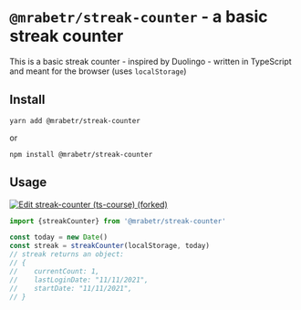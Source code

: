 # `@mrabetr/streak-counter` - a basic streak counter

This is a basic streak counter - inspired by Duolingo - written in TypeScript and meant for the browser (uses `localStorage`)

## Install

```shell
yarn add @mrabetr/streak-counter
```

or

```shell
npm install @mrabetr/streak-counter
```
## Usage

[![Edit streak-counter (ts-course) (forked)](https://codesandbox.io/static/img/play-codesandbox.svg)](https://codesandbox.io/s/streak-counter-ts-course-forked-8xf2qs?fontsize=14&hidenavigation=1&theme=dark)

```typescript
import {streakCounter} from '@mrabetr/streak-counter'

const today = new Date()
const streak = streakCounter(localStorage, today)
// streak returns an object:
// {
//    currentCount: 1,
//    lastLoginDate: "11/11/2021",
//    startDate: "11/11/2021",
// }
```
